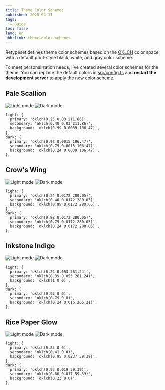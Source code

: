 ```yaml
---
title: Theme Color Schemes
published: 2025-04-11
tags:
  - Guide
toc: false
lang: en
abbrlink: theme-color-schemes
---
```


Retypeset defines theme color schemes based on the [OKLCH](https://oklch.com/) color space, with a default print-style black, white, and gray color scheme.

To meet personalization needs, I've created several color schemes for the theme. You can replace the default colors in [src/config.ts](https://github.com/radishzzz/astro-theme-retypeset/blob/master/src/config.ts) and **restart the development server** to apply the new color scheme.

## Pale Scallion

![Light mode](../../../assets/1-light.jpeg)
![Dark mode](../../../assets/1-dark.jpeg)

```
light: {
  primary: 'oklch(0.25 0.03 211.86)',
  secondary: 'oklch(0.40 0.03 211.86)',
  background: 'oklch(0.99 0.0039 106.47)',
},
dark: {
  primary: 'oklch(0.92 0.0015 106.47)',
  secondary: 'oklch(0.79 0.0015 106.47)',
  background: 'oklch(0.24 0.0039 106.47)',
},
```

## Crow's Wing

![Light mode](../../../assets/2-light.jpeg)
![Dark mode](../../../assets/2-dark.jpeg)

```
light: {
  primary: 'oklch(0.24 0.0172 280.05)',
  secondary: 'oklch(0.40 0.0172 280.05)',
  background: 'oklch(0.98 0.0172 280.05)',
},
dark: {
  primary: 'oklch(0.92 0.0172 280.05)',
  secondary: 'oklch(0.79 0.0172 280.05)',
  background: 'oklch(0.24 0.0172 280.05)',
},
```

## Inkstone Indigo

![Light mode](../../../assets/4-light.jpeg)
![Dark mode](../../../assets/4-dark.jpeg)

```
light: {
  primary: 'oklch(0.24 0.053 261.24)',
  secondary: 'oklch(0.39 0.053 261.24)',
  background: 'oklch(1 0 0)',
},
dark: {
  primary: 'oklch(0.92 0 0)',
  secondary: 'oklch(0.79 0 0)',
  background: 'oklch(0.24 0.016 265.21)',
},
```

## Rice Paper Glow

![Light mode](../../../assets/3-light.jpeg)
![Dark mode](../../../assets/3-dark.jpeg)

```
light: {
  primary: 'oklch(0.25 0 0)',
  secondary: 'oklch(0.41 0 0)',
  background: 'oklch(0.95 0.0237 59.39)',
},
dark: {
  primary: 'oklch(0.93 0.019 59.39)',
  secondary: 'oklch(0.80 0.017 59.39)',
  background: 'oklch(0.23 0 0)',
},
``` 
